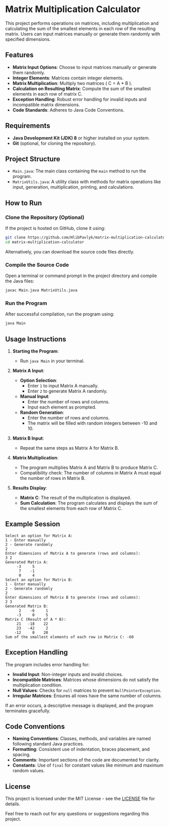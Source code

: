 # Matrix Multiplication Calculator

This project performs operations on matrices, including multiplication and calculating the sum of the smallest elements in each row of the resulting matrix. Users can input matrices manually or generate them randomly with specified dimensions.

## Features

- **Matrix Input Options**: Choose to input matrices manually or generate them randomly.
- **Integer Elements**: Matrices contain integer elements.
- **Matrix Multiplication**: Multiply two matrices ( C = A * B ).
- **Calculation on Resulting Matrix**: Compute the sum of the smallest elements in each row of matrix C.
- **Exception Handling**: Robust error handling for invalid inputs and incompatible matrix dimensions.
- **Code Standards**: Adheres to Java Code Conventions.

## Requirements

- **Java Development Kit (JDK) 8** or higher installed on your system.
- **Git** (optional, for cloning the repository).

## Project Structure

- `Main.java`: The main class containing the `main` method to run the program.
- `MatrixUtils.java`: A utility class with methods for matrix operations like input, generation, multiplication, printing, and calculations.

## How to Run

### Clone the Repository (Optional)

If the project is hosted on GitHub, clone it using:

```bash
git clone https://github.com/HlibPavlyk/matrix-multiplication-calculator.git
cd matrix-multiplication-calculator
```

Alternatively, you can download the source code files directly.

### Compile the Source Code

Open a terminal or command prompt in the project directory and compile the Java files:

```bash
javac Main.java MatrixUtils.java
```

### Run the Program

After successful compilation, run the program using:

```bash
java Main
```

## Usage Instructions

1. **Starting the Program**:
   - Run `java Main` in your terminal.

2. **Matrix A Input**:
   - **Option Selection**:
     - Enter `1` to input Matrix A manually.
     - Enter `2` to generate Matrix A randomly.
   - **Manual Input**:
     - Enter the number of rows and columns.
     - Input each element as prompted.
   - **Random Generation**:
     - Enter the number of rows and columns.
     - The matrix will be filled with random integers between -10 and 10.

3. **Matrix B Input**:
   - Repeat the same steps as Matrix A for Matrix B.

4. **Matrix Multiplication**:
   - The program multiplies Matrix A and Matrix B to produce Matrix C.
   - Compatibility check: The number of columns in Matrix A must equal the number of rows in Matrix B.

5. **Results Display**:
   - **Matrix C**: The result of the multiplication is displayed.
   - **Sum Calculation**: The program calculates and displays the sum of the smallest elements from each row of Matrix C.

## Example Session

```
Select an option for Matrix A:
1 - Enter manually
2 - Generate randomly
2
Enter dimensions of Matrix A to generate (rows and columns):
3 2
Generated Matrix A:
     -3     5
      7    -1
      0     4
Select an option for Matrix B:
1 - Enter manually
2 - Generate randomly
2
Enter dimensions of Matrix B to generate (rows and columns):
2 3
Generated Matrix B:
      2    -6     1
     -3     0     5
Matrix C (Result of A * B):
     21   -18    22
     23   -42     2
    -12     0    20
Sum of the smallest elements of each row in Matrix C: -60
```

## Exception Handling

The program includes error handling for:

- **Invalid Input**: Non-integer inputs and invalid choices.
- **Incompatible Matrices**: Matrices whose dimensions do not satisfy the multiplication condition.
- **Null Values**: Checks for `null` matrices to prevent `NullPointerException`.
- **Irregular Matrices**: Ensures all rows have the same number of columns.

If an error occurs, a descriptive message is displayed, and the program terminates gracefully.

## Code Conventions

- **Naming Conventions**: Classes, methods, and variables are named following standard Java practices.
- **Formatting**: Consistent use of indentation, braces placement, and spacing.
- **Comments**: Important sections of the code are documented for clarity.
- **Constants**: Use of `final` for constant values like minimum and maximum random values.

## License

This project is licensed under the MIT License - see the [LICENSE](LICENSE) file for details.


Feel free to reach out for any questions or suggestions regarding this project.
